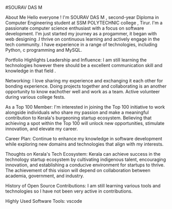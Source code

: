#SOURAV DAS M

About Me
Hello everyone ! I'm SOURAV DAS M , second-year Diploma in Computer Engineering student at SSM POLYTECHNIC college , Tirur. I'm a passionate computer science enthusiast with a focus on software development. I'm just started my journey as a progammer, it began with web designing .I thrive on continuous learning and actively engage in the tech community. I have experience in a range of technologies, including Python, c programming and MySQL.

Portfolio Highlights
Leadership and Influence:
I am still learning the technologies however there should be a excellent communication skill and knowledge in that field .

Networking:
I love sharing my experience and exchanging it each other for bonding experience.
Doing projects together and collaborating is an another opportunity to know eachother well and work as a team.
Active volunteer during various college fests.

As a Top 100 Member:
I'm interested in joining the Top 100 initiative to work alongside individuals who share my passion and make a meaningful contribution to Kerala's burgeoning startup ecosystem.
Believing that achieving a spot within the Top 100 will unlock new opportunities, stimulate innovation, and elevate my career.

Career Plan:
Continue to enhance my knowledge in software development while exploring new domains and technologies that align with my interests.

Thoughts on Kerala's Tech Ecosystem:
Kerala can achieve success in the technology startup ecosystem by cultivating indigenous talent, encouraging innovation, and establishing a conducive environment for startups to thrive.
The achievement of this vision will depend on collaboration between academia, government, and industry.

History of Open Source Contributions:
I am still learning various tools and technologies so I have not been very active in contributions.

Highly Used Software Tools:
vscode
